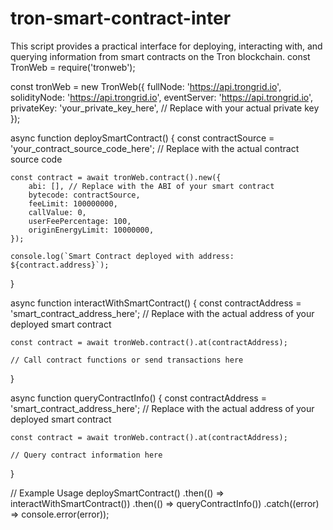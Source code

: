# tron-smart-contract-inter        
This script provides a practical interface for deploying, interacting with, and querying information from smart contracts on the Tron blockchain.
const TronWeb = require('tronweb');

const tronWeb = new TronWeb({
    fullNode: 'https://api.trongrid.io',
    solidityNode: 'https://api.trongrid.io',
    eventServer: 'https://api.trongrid.io',
    privateKey: 'your_private_key_here', // Replace with your actual private key
});

async function deploySmartContract() {
    const contractSource = 'your_contract_source_code_here'; // Replace with the actual contract source code

    const contract = await tronWeb.contract().new({
        abi: [], // Replace with the ABI of your smart contract
        bytecode: contractSource,
        feeLimit: 100000000,
        callValue: 0,
        userFeePercentage: 100,
        originEnergyLimit: 10000000,
    });

    console.log(`Smart Contract deployed with address: ${contract.address}`);
}

async function interactWithSmartContract() {
    const contractAddress = 'smart_contract_address_here'; // Replace with the actual address of your deployed smart contract

    const contract = await tronWeb.contract().at(contractAddress);

    // Call contract functions or send transactions here
}

async function queryContractInfo() {
    const contractAddress = 'smart_contract_address_here'; // Replace with the actual address of your deployed smart contract

    const contract = await tronWeb.contract().at(contractAddress);

    // Query contract information here
}

// Example Usage
deploySmartContract()
    .then(() => interactWithSmartContract())
    .then(() => queryContractInfo())
    .catch((error) => console.error(error));
